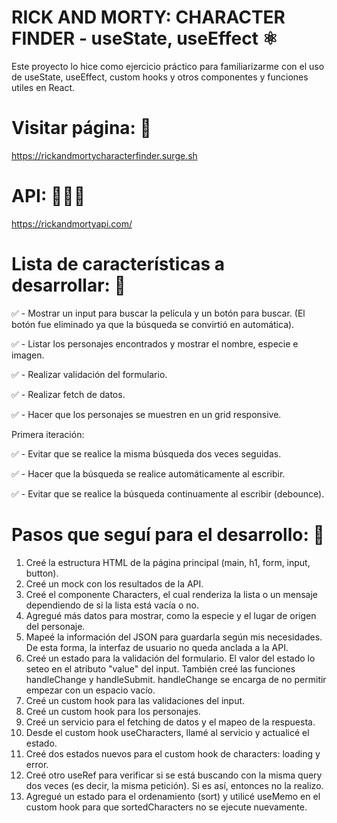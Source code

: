 # RICK AND MORTY: CHARACTER FINDER - useState, useEffect ⚛️
Este proyecto lo hice como ejercicio práctico para familiarizarme con el uso de useState, useEffect, custom hooks y otros componentes y funciones utiles en React.

# Visitar página: 👀
https://rickandmortycharacterfinder.surge.sh

# API: 👨🏻‍💻
https://rickandmortyapi.com/

# Lista de características a desarrollar: 📝

✅ - Mostrar un input para buscar la película y un botón para buscar. (El botón fue eliminado ya que la búsqueda se convirtió en automática).

✅ - Listar los personajes encontrados y mostrar el nombre, especie e imagen.

✅ - Realizar validación del formulario.

✅ - Realizar fetch de datos.

✅ - Hacer que los personajes se muestren en un grid responsive.

Primera iteración:

✅ - Evitar que se realice la misma búsqueda dos veces seguidas.

✅ - Hacer que la búsqueda se realice automáticamente al escribir.

✅ - Evitar que se realice la búsqueda continuamente al escribir (debounce).




# Pasos que seguí para el desarrollo: 🧩

1. Creé la estructura HTML de la página principal (main, h1, form, input, button).
2. Creé un mock con los resultados de la API.
3. Creé el componente Characters, el cual renderiza la lista o un mensaje dependiendo de si la lista está vacía o no.
4. Agregué más datos para mostrar, como la especie y el lugar de origen del personaje.
5. Mapeé la información del JSON para guardarla según mis necesidades. De esta forma, la interfaz de usuario no queda anclada a la API.
6. Creé un estado para la validación del formulario. El valor del estado lo seteo en el atributo "value" del input. También creé las funciones handleChange y handleSubmit. handleChange se encarga de no permitir empezar con un espacio vacío.
7. Creé un custom hook para las validaciones del input.
8. Creé un custom hook para los personajes.
9. Creé un servicio para el fetching de datos y el mapeo de la respuesta.
10. Desde el custom hook useCharacters, llamé al servicio y actualicé el estado.
11. Creé dos estados nuevos para el custom hook de characters: loading y error.
12. Creé otro useRef para verificar si se está buscando con la misma query dos veces (es decir, la misma petición). Si es así, entonces no la realizo.
13. Agregué un estado para el ordenamiento (sort) y utilicé useMemo en el custom hook para que sortedCharacters no se ejecute nuevamente.
